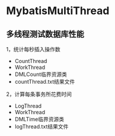 # MybatisMultiThread
## 多线程测试数据库性能
1，统计每秒插入操作数 
   - CountThread  
   - WorkThread  
   - DMLCount临界资源类  
   - countThread.txt结果文件  
   
2，计算每条事务所花费时间  
  - LogThread  
  - WorkThread  
  - DMLTime临界资源类  
  - logThread.txt结果文件  
<!--stackedit_data:
eyJoaXN0b3J5IjpbLTEzODYyOTYwODBdfQ==
-->